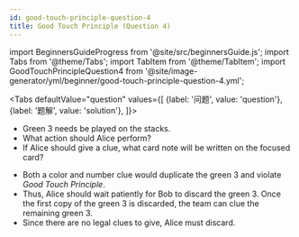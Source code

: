 ```yaml
---
id: good-touch-principle-question-4
title: Good Touch Principle (Question 4)
---
```


import BeginnersGuideProgress from '@site/src/beginnersGuide.js';
import Tabs from '@theme/Tabs';
import TabItem from '@theme/TabItem';
import GoodTouchPrincipleQuestion4 from '@site/image-generator/yml/beginner/good-touch-principle-question-4.yml';

<BeginnersGuideProgress id="good-touch-principle-question-4" />

<!-- lint disable no-undefined-references -->

<Tabs
  defaultValue="question"
  values={[
    {label: '问题', value: 'question'},
    {label: '题解', value: 'solution'},
  ]}>
<TabItem value="question">

- Green 3 needs be played on the stacks.
- What action should Alice perform?
- If Alice should give a clue, what card note will be written on the focused card?

</TabItem>
<TabItem value="solution">

- Both a color and number clue would duplicate the green 3 and violate *Good Touch Principle*.
- Thus, Alice should wait patiently for Bob to discard the green 3. Once the first copy of the green 3 is discarded, the team can clue the remaining green 3.
- Since there are no legal clues to give, Alice must discard.

</TabItem>
</Tabs>

<GoodTouchPrincipleQuestion4 />
